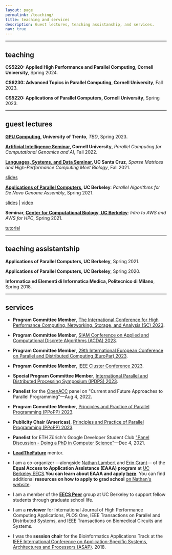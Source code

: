 ```yaml
---
layout: page
permalink: /teaching/
title: teaching and services
description: Guest lectures, teaching assistanship, and services.
nav: true
---
```

___

## teaching

**CS5220: Applied High Performance and Parallel Computing, Cornell University**, Spring 2024.

**CS6230: Advanced Topics in Parallel Computing, Cornell University**, Fall 2023.

**CS5220: Applications of Parallel Computers, Cornell University**, Spring 2023.

___

## guest lectures

**[GPU Computing](https://webapps.unitn.it/du/en/Persona/PER0211629/Didattica), University of Trento**, *TBD*, Spring 2023.

**[Artificial Intelligence Seminar](https://www.cs.cornell.edu/content/fall-2022-artificial-intelligence-seminar), Cornell University**, *Parallel Computing for Computational Genomics and AI*, Fall 2022.

**[Languages, Systems, and Data Seminar](https://lsd-ucsc.github.io/lsd-seminar/2021fa/), UC Santa Cruz**, *Sparse Matrices and High-Performance Computing Meet Biology*, Fall 2021.

[slides](https://drive.google.com/file/d/1YRL5HIorMkPQOcEiQ4lTJp6BRrVTN95B/view?usp=sharing)

**[Applications of Parallel Computers](https://sites.google.com/lbl.gov/cs267-spr2021), UC Berkeley**: *Parallel Algorithms for De Novo Genome Assembly*, Spring 2021.

[slides](https://bit.ly/3beLtwh) \| [video](https://www.youtube.com/watch?v=bJky-GMFob4)

**Seminar, [Center for Computational Biology, UC Berkeley](https://ccb.berkeley.edu/)**: *Intro to AWS and AWS for HPC*, Spring 2021.

[tutorial](https://github.com/giuliaguidi/AWS-Tutorial-CompBio-Seminar)

___

## teaching assistantship

**Applications of Parallel Computers, UC Berkeley**, Spring 2021.

**Applications of Parallel Computers, UC Berkeley**, Spring 2020.

**Informatica ed Elementi di Informatica Medica, Politecnico di Milano**, Spring 2018.

___

## services

* **Program Committee Member**, [The International Conference for High Performance Computing, Networking, Storage, and Analysis  (SC) 2023](https://sc23.supercomputing.org/).

* **Program Committee Member**, [SIAM Conference on Applied and Computational Discrete Algorithms (ACDA) 2023](https://www.siam.org/conferences/cm/conference/acda23).

* **Program Committee Member**, [29th International European Conference on Parallel and Distributed Computing (EuroPar) 2023](https://2023.euro-par.org/).

* **Program Committee Member**, [IEEE Cluster Conference 2023](https://clustercomp.org/2023/).

* **Special Program Committee Member**, [International Parallel and Distributed Processing Symposium (IPDPS) 2023](https://www.ipdps.org/).

* **Panelist** for the [OpenACC](https://www.openacc.org/) panel on "Current and Future Approaches to Parallel Programming"—Aug 4, 2022.

* **Program Committee Member**, [Principles and Practice of Parallel Programming (PPoPP) 2023](https://ppopp23.sigplan.org/).

* **Publicity Chair (Americas)**, [Principles and Practice of Parallel Programming (PPoPP) 2023](https://ppopp23.sigplan.org/).

* **Panelist** for ETH Zürich's Google Developer Student Club ["Panel Discussion - Doing a PhD in Computer Science"](https://gdsc.community.dev/events/details/developer-student-clubs-eth-zurich-presents-panel-discussion-doing-a-phd-in-computer-science/)—Dec 4, 2021.

* **[LeadTheFuture](leadthefuture.tech)** mentor.

* I am a co-organizer —alongside [Nathan Lambert](https://www.natolambert.com/) and [Erin Grant](https://eringrant.github.io/)— of the **Equal Access to Application Assistance (EAAA) program** at [UC Berkeley EECS](https://eecs.berkeley.edu/).**You can learn about EAAA and apply [here](https://sites.google.com/berkeley.edu/eaaa/home)**. You can find additional **resources on how to apply to grad school** [on Nathan's website](https://www.natolambert.com/guides/grad-apps).

* I am a member of the **[EECS Peer](https://www2.eecs.berkeley.edu/eecs-peers/)** group at UC Berkeley to support fellow students through graduate school life.

* I am a **reviewer** for International Journal of High Performance Computing Applications, PLOS One, IEEE Transactions on Parallel and Distributed Systems, and IEEE Transactions on Biomedical Circuits and Systems.

* I was the **session chair** for the Bioinformatics Applications Track at the [IEEE International Conference on Application-Specific Systems, Architectures and Processors (ASAP)](https://asap18.necst.it/program.html). 2018.
